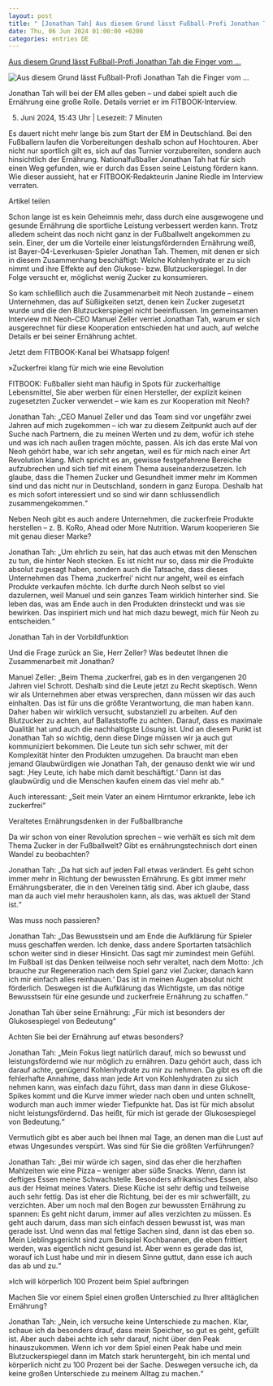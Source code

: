 ```yaml
---
layout: post
title: " [Jonathan Tah] Aus diesem Grund lässt Fußball-Profi Jonathan Tah die Finger vom ..."
date: Thu, 06 Jun 2024 01:00:00 +0200
categories: entries DE
---
```

[Aus diesem Grund lässt Fußball-Profi Jonathan Tah die Finger vom ...](https://www.fitbook.de/ernaehrung/jonathan-tah-ernaehrung)

![Aus diesem Grund lässt Fußball-Profi Jonathan Tah die Finger vom ...](https://cdn.book-family.de/fitbook/data/uploads/2024/05/jonathan-tah-ernaehrung-gettyimages-2107490199-e1716982774588.jpg)

Jonathan Tah will bei der EM alles geben – und dabei spielt auch die Ernährung eine große Rolle. Details verriet er im FITBOOK-Interview.

5. Juni 2024, 15:43 Uhr | Lesezeit: 7 Minuten

Es dauert nicht mehr lange bis zum Start der EM in Deutschland. Bei den Fußballern laufen die Vorbereitungen deshalb schon auf Hochtouren. Aber nicht nur sportlich gilt es, sich auf das Turnier vorzubereiten, sondern auch hinsichtlich der Ernährung. Nationalfußballer Jonathan Tah hat für sich einen Weg gefunden, wie er durch das Essen seine Leistung fördern kann. Wie dieser aussieht, hat er FITBOOK-Redakteurin Janine Riedle im Interview verraten.

Artikel teilen

Schon lange ist es kein Geheimnis mehr, dass durch eine ausgewogene und gesunde Ernährung die sportliche Leistung verbessert werden kann. Trotz alledem scheint das noch nicht ganz in der Fußballwelt angekommen zu sein. Einer, der um die Vorteile einer leistungsfördernden Ernährung weiß, ist Bayer-04-Leverkusen-Spieler Jonathan Tah. Themen, mit denen er sich in diesem Zusammenhang beschäftigt: Welche Kohlenhydrate er zu sich nimmt und ihre Effekte auf den Glukose- bzw. Blutzuckerspiegel. In der Folge versucht er, möglichst wenig Zucker zu konsumieren.

So kam schließlich auch die Zusammenarbeit mit Neoh zustande – einem Unternehmen, das auf Süßigkeiten setzt, denen kein Zucker zugesetzt wurde und die den Blutzuckerspiegel nicht beeinflussen. Im gemeinsamen Interview mit Neoh-CEO Manuel Zeller verriet Jonathan Tah, warum er sich ausgerechnet für diese Kooperation entschieden hat und auch, auf welche Details er bei seiner Ernährung achtet.

Jetzt dem FITBOOK-Kanal bei Whatsapp folgen!

»Zuckerfrei klang für mich wie eine Revolution

FITBOOK: Fußballer sieht man häufig in Spots für zuckerhaltige Lebensmittel, Sie aber werben für einen Hersteller, der explizit keinen zugesetzten Zucker verwendet – wie kam es zur Kooperation mit Neoh?

Jonathan Tah: „CEO Manuel Zeller und das Team sind vor ungefähr zwei Jahren auf mich zugekommen – ich war zu diesem Zeitpunkt auch auf der Suche nach Partnern, die zu meinen Werten und zu dem, wofür ich stehe und was ich nach außen tragen möchte, passen. Als ich das erste Mal von Neoh gehört habe, war ich sehr angetan, weil es für mich nach einer Art Revolution klang. Mich spricht es an, gewisse festgefahrene Bereiche aufzubrechen und sich tief mit einem Thema auseinanderzusetzen. Ich glaube, dass die Themen Zucker und Gesundheit immer mehr im Kommen sind und das nicht nur in Deutschland, sondern in ganz Europa. Deshalb hat es mich sofort interessiert und so sind wir dann schlussendlich zusammengekommen.“

Neben Neoh gibt es auch andere Unternehmen, die zuckerfreie Produkte herstellen – z. B. KoRo, Ahead oder More Nutrition. Warum kooperieren Sie mit genau dieser Marke?

Jonathan Tah: „Um ehrlich zu sein, hat das auch etwas mit den Menschen zu tun, die hinter Neoh stecken. Es ist nicht nur so, dass mir die Produkte absolut zugesagt haben, sondern auch die Tatsache, dass dieses Unternehmen das Thema ‚zuckerfrei‘ nicht nur angeht, weil es einfach Produkte verkaufen möchte. Ich durfte durch Neoh selbst so viel dazulernen, weil Manuel und sein ganzes Team wirklich hinterher sind. Sie leben das, was am Ende auch in den Produkten drinsteckt und was sie bewirken. Das inspiriert mich und hat mich dazu bewegt, mich für Neoh zu entscheiden.“

Jonathan Tah in der Vorbildfunktion

Und die Frage zurück an Sie, Herr Zeller? Was bedeutet Ihnen die Zusammenarbeit mit Jonathan?

Manuel Zeller: „Beim Thema ‚zuckerfrei‚ gab es in den vergangenen 20 Jahren viel Schrott. Deshalb sind die Leute jetzt zu Recht skeptisch. Wenn wir als Unternehmen aber etwas versprechen, dann müssen wir das auch einhalten. Das ist für uns die größte Verantwortung, die man haben kann. Daher haben wir wirklich versucht, substanziell zu arbeiten. Auf den Blutzucker zu achten, auf Ballaststoffe zu achten. Darauf, dass es maximale Qualität hat und auch die nachhaltigste Lösung ist. Und an diesem Punkt ist Jonathan Tah so wichtig, denn diese Dinge müssen wir ja auch gut kommuniziert bekommen. Die Leute tun sich sehr schwer, mit der Komplexität hinter den Produkten umzugehen. Da braucht man eben jemand Glaubwürdigen wie Jonathan Tah, der genauso denkt wie wir und sagt: ‚Hey Leute, ich habe mich damit beschäftigt.‘ Dann ist das glaubwürdig und die Menschen kaufen einem das viel mehr ab.“

Auch interessant: „Seit mein Vater an einem Hirntumor erkrankte, lebe ich zuckerfrei“

Veraltetes Ernährungsdenken in der Fußballbranche

Da wir schon von einer Revolution sprechen – wie verhält es sich mit dem Thema Zucker in der Fußballwelt? Gibt es ernährungstechnisch dort einen Wandel zu beobachten?

Jonathan Tah: „Da hat sich auf jeden Fall etwas verändert. Es geht schon immer mehr in Richtung der bewussten Ernährung. Es gibt immer mehr Ernährungsberater, die in den Vereinen tätig sind. Aber ich glaube, dass man da auch viel mehr herausholen kann, als das, was aktuell der Stand ist.“

Was muss noch passieren?

Jonathan Tah: „Das Bewusstsein und am Ende die Aufklärung für Spieler muss geschaffen werden. Ich denke, dass andere Sportarten tatsächlich schon weiter sind in dieser Hinsicht. Das sagt mir zumindest mein Gefühl. Im Fußball ist das Denken teilweise noch sehr veraltet, nach dem Motto: ‚Ich brauche zur Regeneration nach dem Spiel ganz viel Zucker, danach kann ich mir einfach alles reinhauen.‘ Das ist in meinen Augen absolut nicht förderlich. Deswegen ist die Aufklärung das Wichtigste, um das nötige Bewusstsein für eine gesunde und zuckerfreie Ernährung zu schaffen.“

Jonathan Tah über seine Ernährung: „Für mich ist besonders der Glukosespiegel von Bedeutung“

Achten Sie bei der Ernährung auf etwas besonders?

Jonathan Tah: „Mein Fokus liegt natürlich darauf, mich so bewusst und leistungsfördernd wie nur möglich zu ernähren. Dazu gehört auch, dass ich darauf achte, genügend Kohlenhydrate zu mir zu nehmen. Da gibt es oft die fehlerhafte Annahme, dass man jede Art von Kohlenhydraten zu sich nehmen kann, was einfach dazu führt, dass man dann in diese Glukose-Spikes kommt und die Kurve immer wieder nach oben und unten schnellt, wodurch man auch immer wieder Tiefpunkte hat. Das ist für mich absolut nicht leistungsfördernd. Das heißt, für mich ist gerade der Glukosespiegel von Bedeutung.“

Vermutlich gibt es aber auch bei Ihnen mal Tage, an denen man die Lust auf etwas Ungesundes verspürt. Was sind für Sie die größten Verführungen?

Jonathan Tah: „Bei mir würde ich sagen, sind das eher die herzhaften Mahlzeiten wie eine Pizza – weniger aber süße Snacks. Wenn, dann ist deftiges Essen meine Schwachstelle. Besonders afrikanisches Essen, also aus der Heimat meines Vaters. Diese Küche ist sehr deftig und teilweise auch sehr fettig. Das ist eher die Richtung, bei der es mir schwerfällt, zu verzichten. Aber um noch mal den Bogen zur bewussten Ernährung zu spannen: Es geht nicht darum, immer auf alles verzichten zu müssen. Es geht auch darum, dass man sich einfach dessen bewusst ist, was man gerade isst. Und wenn das mal fettige Sachen sind, dann ist das eben so. Mein Lieblingsgericht sind zum Beispiel Kochbananen, die eben frittiert werden, was eigentlich nicht gesund ist. Aber wenn es gerade das ist, worauf ich Lust habe und mir in diesem Sinne guttut, dann esse ich auch das ab und zu.“

»Ich will körperlich 100 Prozent beim Spiel aufbringen

Machen Sie vor einem Spiel einen großen Unterschied zu Ihrer alltäglichen Ernährung?

Jonathan Tah: „Nein, ich versuche keine Unterschiede zu machen. Klar, schaue ich da besonders drauf, dass mein Speicher, so gut es geht, gefüllt ist. Aber auch dabei achte ich sehr darauf, nicht über den Peak hinauszukommen. Wenn ich vor dem Spiel einen Peak habe und mein Blutzuckerspiegel dann im Match stark heruntergeht, bin ich mental und körperlich nicht zu 100 Prozent bei der Sache. Deswegen versuche ich, da keine großen Unterschiede zu meinem Alltag zu machen.“

